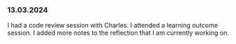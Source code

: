 ### 13.03.2024
I had a code review session with Charles. I attended a learning outcome session. I added more notes to the reflection that I am currently working on.